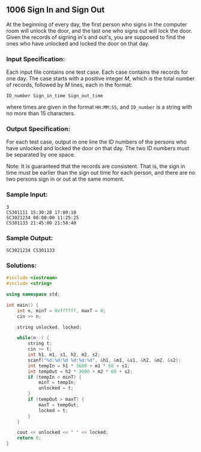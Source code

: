 ## **1006** Sign In and Sign Out

At the beginning of every day, the first person who signs in the computer room will unlock the door, and the last one who signs out will lock the door. Given the records of signing in's and out's, you are supposed to find the ones who have unlocked and locked the door on that day.

### Input Specification:

Each input file contains one test case. Each case contains the records for one day. The case starts with a positive integer *M*, which is the total number of records, followed by *M* lines, each in the format:

```
ID_number Sign_in_time Sign_out_time
```

where times are given in the format `HH:MM:SS`, and `ID_number` is a string with no more than 15 characters.

### Output Specification:

For each test case, output in one line the ID numbers of the persons who have unlocked and locked the door on that day. The two ID numbers must be separated by one space.

Note: It is guaranteed that the records are consistent. That is, the sign in time must be earlier than the sign out time for each person, and there are no two persons sign in or out at the same moment.

### Sample Input:

```in
3
CS301111 15:30:28 17:00:10
SC3021234 08:00:00 11:25:25
CS301133 21:45:00 21:58:40
```

### Sample Output:

```out
SC3021234 CS301133
```

### Solutions:

```c++
#include <iostream>
#include <string>

using namespace std;

int main() {
    int n, minT = 0xffffff, maxT = 0;
    cin >> n;

    string unlocked, locked;

    while(n--) {
        string t;
        cin >> t;
        int h1, m1, s1, h2, m2, s2;
        scanf("%d:%d:%d %d:%d:%d", &h1, &m1, &s1, &h2, &m2, &s2);
        int tempIn = h1 * 3600 + m1 * 60 + s1;
        int tempOut = h2 * 3600 + m2 * 60 + s2;
        if (tempIn < minT) {
            minT = tempIn;
            unlocked = t;
        }
        if (tempOut > maxT) {
            maxT = tempOut;
            locked = t;
        }
    }

    cout << unlocked << " " << locked;
    return 0;
}
```
